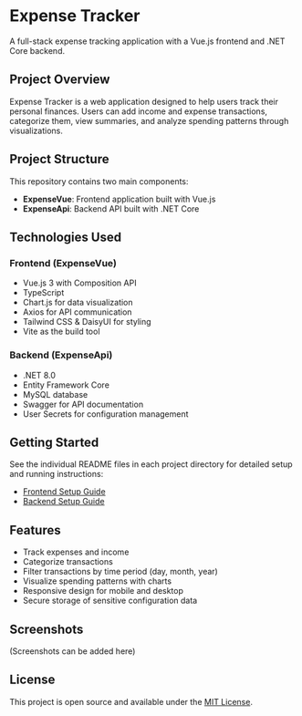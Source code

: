 # Expense Tracker

A full-stack expense tracking application with a Vue.js frontend and .NET Core backend.

## Project Overview

Expense Tracker is a web application designed to help users track their personal finances. Users can add income and expense transactions, categorize them, view summaries, and analyze spending patterns through visualizations.

## Project Structure

This repository contains two main components:

- **ExpenseVue**: Frontend application built with Vue.js
- **ExpenseApi**: Backend API built with .NET Core

## Technologies Used

### Frontend (ExpenseVue)

- Vue.js 3 with Composition API
- TypeScript
- Chart.js for data visualization
- Axios for API communication
- Tailwind CSS & DaisyUI for styling
- Vite as the build tool

### Backend (ExpenseApi)

- .NET 8.0
- Entity Framework Core
- MySQL database
- Swagger for API documentation
- User Secrets for configuration management

## Getting Started

See the individual README files in each project directory for detailed setup and running instructions:

- [Frontend Setup Guide](./ExpenseVue/README.md)
- [Backend Setup Guide](./ExpenseApi/README.md)

## Features

- Track expenses and income
- Categorize transactions
- Filter transactions by time period (day, month, year)
- Visualize spending patterns with charts
- Responsive design for mobile and desktop
- Secure storage of sensitive configuration data

## Screenshots

(Screenshots can be added here)

## License

This project is open source and available under the [MIT License](LICENSE).
